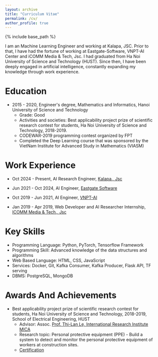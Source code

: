 ```yaml
---
layout: archive
title: "Curriculum Vitae"
permalink: /cv/
author_profile: true
---
```



{% include base_path %}

I am an Machine Learning Engineer and working at Kalapa, JSC. Prior to that, I have had the fortune of working at Eastgate-Software, VNPT-AI Center and iCOMM Media & Tech, Jsc.
I had graduated from Ha Noi University of Science and Technology (HUST). Since then, I have been deeply engaged in artificial intelligence, constantly expanding my knowledge through work experience.


Education
======

* 2015 - 2020, Engineer's degree, Mathematics and Informatics, Hanoi University of Science and Technology
    * Grade: Good
    * Activities and societies: Best applicability project prize of scientific research contest for students, Ha Noi University of Science and Technology, 2018-2019.
    * CODEWAR-2019 programming contest organized by FPT
    * Completed the Deep Learning course that was sponsored by the VietNam Institute for Advanced Study in Mathematics (VIASM)


Work Experience
======

* Oct 2024 - Present, AI Research Engineer, [Kalapa., Jsc](https://kalapa.vn/)

* Jun 2021 - Oct 2024, AI Engineer, [Eastgate Software](https://eastgate-software.com/)

* Oct 2019 - Jun 2021, AI Engineer, [VNPT-AI](https://icenter.ai/vi)

* Jan 2019 - Apr 2019, Web Developer and AI Researcher Internship, [ICOMM Media & Tech., Jsc](https://icomm.vn/)


Key Skills
======

* Programming Language: Python, PyTorch, Tensorflow Framework
* Programming Skill: Advanced knowledge of the data structures and algorithms
* Web Based Language: HTML, CSS, JavaScript
* Services: Docker, Git, Kafka Consumer, Kafka Producer, Flask API, TF serving
* DBMS: PostgreSQL, MongoDB


Awards And Achievements
======

* Best applicability project prize of scientific research contest for students, Ha Noi University of Science and Technology, 2018-2019, School of Electrical Engineering, HUST
    * Advisor: Assoc. <a href="https://www.mica.edu.vn/perso/Le-Thi-Lan/"> Prof. Thi-Lan Le, International Research Institute MICA </a>
    * Research topic: Personal protective equipment (PPE) - Build a system to detect and monitor the personal protective equipment of workers at construction sites.
    * <a href="https://drive.google.com/file/d/1F4LfXRhZaTePhUQrd9n96gj2iiRv76cO/view">Certification</a>
